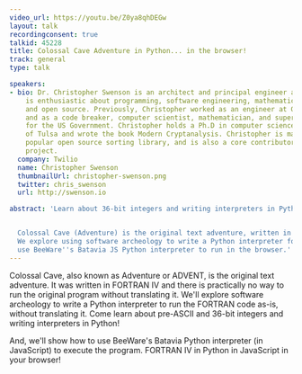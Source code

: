 ```yaml
---
video_url: https://youtu.be/Z0ya8qhDEGw
layout: talk
recordingconsent: true
talkid: 45228
title: Colossal Cave Adventure in Python... in the browser!
track: general
type: talk

speakers:
- bio: Dr. Christopher Swenson is an architect and principal engineer at Twilio, and
    is enthusiastic about programming, software engineering, mathematics, writing,
    and open source. Previously, Christopher worked as an engineer at Google and Simple,
    and as a code breaker, computer scientist, mathematician, and supercomputer programmer
    for the US Government. Christopher holds a Ph.D in computer science from The University
    of Tulsa and wrote the book Modern Cryptanalysis. Christopher is maintains a moderately
    popular open source sorting library, and is also a core contributor to the BeeWare
    project.
  company: Twilio
  name: Christopher Swenson
  thumbnailUrl: christopher-swenson.png
  twitter: chris_swenson
  url: http://swenson.io

abstract: 'Learn about 36-bit integers and writing interpreters in Python!


  Colossal Cave (Adventure) is the original text adventure, written in FORTRAN IV.
  We explore using software archeology to write a Python interpreter for FORTRAN.  We
  use BeeWare''s Batavia JS Python interpreter to run in the browser.'
---
```

Colossal Cave, also known as Adventure or ADVENT, is the original text adventure. It was written in FORTRAN IV and there is practically no way to run the original program without translating it. We'll explore software archeology to write a Python interpreter to run the FORTRAN code as-is, without translating it. Come learn about pre-ASCII and 36-bit integers and writing interpreters in Python!

And, we'll show how to use BeeWare's Batavia Python interpreter (in JavaScript) to execute the program. FORTRAN IV in Python in JavaScript in your browser! 
